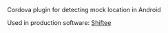 Cordova plugin for detecting mock location in Android

Used in production software: [Shiftee](https://shiftee.io)